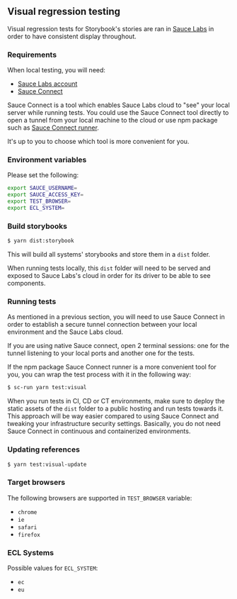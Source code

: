 ## Visual regression testing

Visual regression tests for Storybook's stories are ran in [Sauce Labs](https://saucelabs.com) in order to have consistent display throughout.

### Requirements

When local testing, you will need:

- [Sauce Labs account](https://app.saucelabs.com/signup)
- [Sauce Connect](https://wiki.saucelabs.com/display/DOCS/Sauce+Connect+Proxy)

Sauce Connect is a tool which enables Sauce Labs cloud to "see" your local server while running tests. You could use the Sauce Connect tool directly to open a tunnel from your local machine to the cloud or use npm package such as [Sauce Connect runner](https://www.npmjs.com/package/sauceconnect-runner).

It's up to you to choose which tool is more convenient for you.

### Environment variables

Please set the following:

```sh
export SAUCE_USERNAME=
export SAUCE_ACCESS_KEY=
export TEST_BROWSER=
export ECL_SYSTEM=
```

### Build storybooks

```sh
$ yarn dist:storybook
```

This will build all systems' storybooks and store them in a `dist` folder.

When running tests locally, this `dist` folder will need to be served and exposed to Sauce Labs's cloud in order for its driver to be able to see components.

### Running tests

As mentioned in a previous section, you will need to use Sauce Connect in order to establish a secure tunnel connection between your local environment and the Sauce Labs cloud.

If you are using native Sauce connect, open 2 terminal sessions: one for the tunnel listening to your local ports and another one for the tests.

If the npm package Sauce Connect runner is a more convenient tool for you, you can wrap the test process with it in the following way:

```sh
$ sc-run yarn test:visual
```

When you run tests in CI, CD or CT environments, make sure to deploy the static assets of the `dist` folder to a public hosting and run tests towards it. This approach will be way easier compared to using Sauce Connect and tweaking your infrastructure security settings. Basically, you do not need Sauce Connect in continuous and containerized environments.

### Updating references

```sh
$ yarn test:visual-update
```

### Target browsers

The following browsers are supported in `TEST_BROWSER` variable:

- `chrome`
- `ie`
- `safari`
- `firefox`

### ECL Systems

Possible values for `ECL_SYSTEM`:

- `ec`
- `eu`
